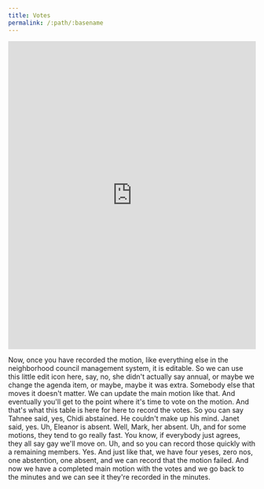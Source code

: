 ```yaml
---
title: Votes
permalink: /:path/:basename
---
```


<div style="position: relative; padding-bottom: 124.13793103448276%; height: 0;"><iframe src="https://www.loom.com/embed/649242a2ccfa48e8a46a9cf59c49a391" frameborder="0" webkitallowfullscreen mozallowfullscreen allowfullscreen style="position: absolute; top: 0; left: 0; width: 100%; height: 100%;"></iframe></div>

Now, once you have recorded the motion, like everything else in the neighborhood council management system, it is editable. So we can use this little edit icon here, say, no, she didn't actually say annual, or maybe we change the agenda item, or maybe, maybe it was extra.
Somebody else that moves it doesn't matter. We can update the main motion like that. And eventually you'll get to the point where it's time to vote on the motion.
And that's what this table is here for here to record the votes. So you can say Tahnee said, yes, Chidi abstained.
He couldn't make up his mind. Janet said, yes. Uh, Eleanor is absent. Well, Mark, her absent. Uh, and for some motions, they tend to go really fast.
You know, if everybody just agrees, they all say gay we'll move on. Uh, and so you can record those quickly with a remaining members.
Yes. And just like that, we have four yeses, zero nos, one abstention, one absent, and we can record that the motion failed.
And now we have a completed main motion with the votes and we go back to the minutes and we can see it they're recorded in the minutes.
